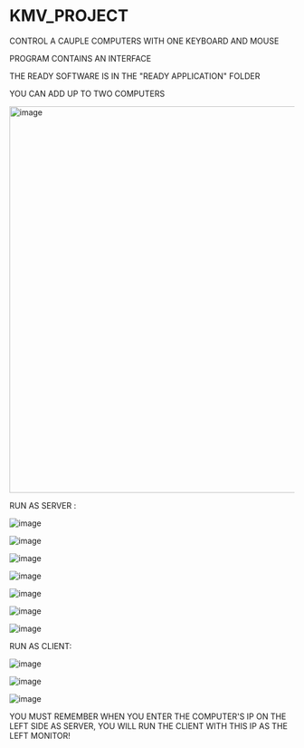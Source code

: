 # KMV_PROJECT


CONTROL A CAUPLE COMPUTERS WITH ONE KEYBOARD AND MOUSE

PROGRAM CONTAINS AN INTERFACE

THE READY SOFTWARE IS IN THE "READY APPLICATION" FOLDER

YOU CAN ADD UP TO TWO COMPUTERS


<img width="682" alt="image" src="https://github.com/MichalMlynarczyk/KMV_PROJECT/assets/22431228/d683382c-56a8-4e65-8446-9f00a451ef79">

RUN AS SERVER : 

![image](https://github.com/MichalMlynarczyk/KMV_PROJECT/assets/22431228/9c982076-0316-4dac-ad72-a2af51390085)

![image](https://github.com/MichalMlynarczyk/KMV_PROJECT/assets/22431228/d725c1d4-c39b-438e-ba94-e080eba5895c)

![image](https://github.com/MichalMlynarczyk/KMV_PROJECT/assets/22431228/6217f8c6-c1c0-4660-9556-d5bede6ed146)

![image](https://github.com/MichalMlynarczyk/KMV_PROJECT/assets/22431228/55b52907-ea9c-49b8-8f98-8d6c2bf77e77)

![image](https://github.com/MichalMlynarczyk/KMV_PROJECT/assets/22431228/60f5adb6-be5f-4dcd-b9b6-02631ef5b0c7)

![image](https://github.com/MichalMlynarczyk/KMV_PROJECT/assets/22431228/ffa165c9-c8db-4969-aca4-ee41282737a6)


![image](https://github.com/MichalMlynarczyk/KMV_PROJECT/assets/22431228/79961de1-b365-4d1a-acc8-cfb88b7e7b27)

RUN AS CLIENT:

![image](https://github.com/MichalMlynarczyk/KMV_PROJECT/assets/22431228/d6e8f050-91ba-4484-af6d-012fd6c8e924)

![image](https://github.com/MichalMlynarczyk/KMV_PROJECT/assets/22431228/68b9262b-9815-40e0-afb5-8d84ec7c2629)

![image](https://github.com/MichalMlynarczyk/KMV_PROJECT/assets/22431228/c52fd002-5e77-4c2e-8b31-23dec62493cf)



YOU MUST REMEMBER WHEN YOU ENTER THE COMPUTER'S IP ON THE LEFT SIDE AS SERVER, YOU WILL RUN THE CLIENT WITH THIS IP AS THE LEFT MONITOR!
